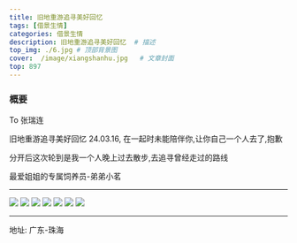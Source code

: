 ```yaml
---
title: 旧地重游追寻美好回忆
tags: [借景生情] 
categories: 借景生情 
description: 旧地重游追寻美好回忆  # 描述
top_img: ./6.jpg # 顶部背景图
cover:  /image/xiangshanhu.jpg   # 文章封面
top: 897
---
```


### 概要 

To 张瑞连   

旧地重游追寻美好回忆 24.03.16, 在一起时未能陪伴你,让你自己一个人去了,抱歉      

分开后这次轮到是我一个人晚上过去散步,去追寻曾经走过的路线       

最爱姐姐的专属饲养员-弟弟小茗  

---    

<img src="./1.jpg">
<img src="./2.jpg">
<img src="./3.jpg">
<img src="./4.jpg">
<img src="./5.jpg">
<img src="./6.jpg">
<img src="./7.jpg">


---

地址: 广东-珠海